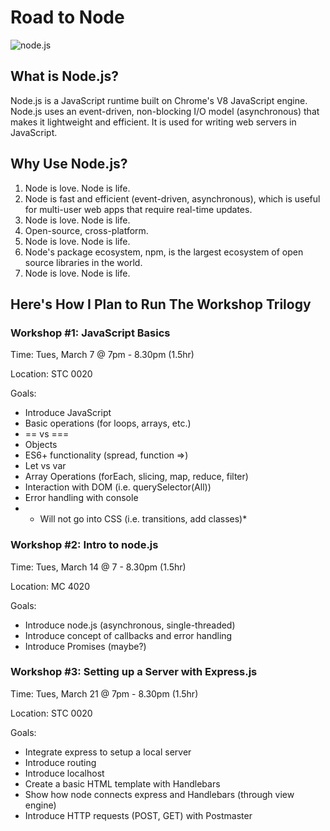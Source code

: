# Road to Node
![node.js](https://upload.wikimedia.org/wikipedia/commons/thumb/d/d9/Node.js_logo.svg/2000px-Node.js_logo.svg.png)

## What is Node.js?
Node.js is a JavaScript runtime built on Chrome's V8 JavaScript engine. Node.js uses an event-driven, non-blocking I/O model (asynchronous) that makes it lightweight and efficient.  It is used for writing web servers in JavaScript.

## Why Use Node.js?
1. Node is love. Node is life.
2. Node is fast and efficient (event-driven, asynchronous), which is useful for multi-user web apps that require real-time updates.
3. Node is love. Node is life.
4. Open-source, cross-platform.
5. Node is love. Node is life.
6. Node's package ecosystem, npm, is the largest ecosystem of open source libraries in the world.
7. Node is love. Node is life.

## Here's How I Plan to Run The Workshop Trilogy
### Workshop #1: JavaScript Basics
Time: Tues, March 7 @ 7pm - 8.30pm (1.5hr)

Location: STC 0020

Goals:
- Introduce JavaScript
- Basic operations (for loops, arrays, etc.)
- == vs ===
- Objects
- ES6+ functionality (spread, function =>)
- Let vs var
- Array Operations (forEach, slicing, map, reduce, filter)
- Interaction with DOM  (i.e. querySelector(All))
- Error handling with console
- * Will not go into CSS (i.e. transitions, add classes)*

### Workshop #2: Intro to node.js
Time: Tues, March 14 @  7 - 8.30pm (1.5hr)

Location: MC 4020

Goals:
- Introduce node.js (asynchronous, single-threaded)
- Introduce concept of callbacks and error handling
- Introduce Promises (maybe?)

### Workshop #3: Setting up a Server with Express.js
Time: Tues, March 21 @  7pm - 8.30pm (1.5hr)

Location: STC 0020

Goals:
- Integrate express to setup a local server
- Introduce routing
- Introduce localhost
- Create a basic HTML template with Handlebars
- Show how node connects express and Handlebars (through view engine)
- Introduce HTTP requests (POST, GET) with Postmaster
